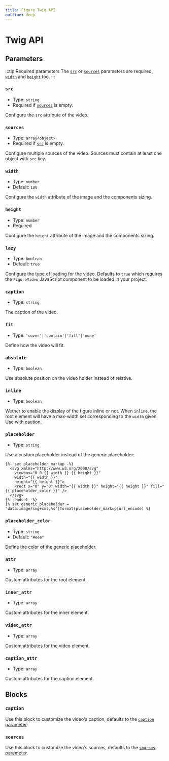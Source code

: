 ```yaml
---
title: Figure Twig API
outline: deep
---
```


# Twig API

## Parameters

:::tip Required parameters
The [`src`](#src) or [`sources`](#sources) parameters are required, [`width`](#width) and [`height`](#height) too.
:::

### `src`

- Type: `string`
- Required if [`sources`](#sources) is empty.

Configure the `src` attribute of the video.

### `sources`

- Type: `array<object>`
- Required if [`src`](#src) is empty.

Configure multiple sources of the video. Sources must contain at least one object with `src` key.

### `width`

- Type: `number`
- Default: `100`

Configure the `width` attribute of the image and the components sizing.

### `height`

- Type: `number`
- Required

Configure the `height` attribute of the image and the components sizing.

### `lazy`

- Type: `boolean`
- Default: `true`

Configure the type of loading for the video. Defaults to `true` which requires the `FigureVideo` JavaScript component to be loaded in your project.

### `caption`

- Type: `string`

The caption of the video.

### `fit`

- Type: `'cover'|'contain'|'fill'|'none'`

Define how the video will fit.

### `absolute`

- Type: `boolean`

Use absolute position on the video holder instead of relative.

### `inline`

- Type: `boolean`

Wether to enable the display of the figure inline or not. When `inline`, the root element will have a max-width set corresponding to the `width` given. Use with caution.

### `placeholder`

- Type: `string`

Use a custom placeholder instead of the generic placeholder:
```twig
{%- set placeholder_markup -%}
  <svg xmlns="http://www.w3.org/2000/svg"
    viewbox="0 0 {{ width }} {{ height }}"
    width="{{ width }}"
    height="{{ height }}">
    <rect x="0" y="0" width="{{ width }}" height="{{ height }}" fill="{{ placeholder_color }}" />
  </svg>
{%- endset -%}
{% set generic_placeholder = 'data:image/svg+xml,%s'|format(placeholder_markup|url_encode) %}
```

### `placeholder_color`

- Type: `string`
- Default: `"#eee"`

Define the color of the generic placeholder.

### `attr`

- Type: `array`

Custom attributes for the root element.

### `inner_attr`

- Type: `array`

Custom attributes for the inner element.

### `video_attr`

- Type: `array`

Custom attributes for the video element.

### `caption_attr`

- Type: `array`

Custom attributes for the caption element.

## Blocks

### `caption`

Use this block to customize the video's caption, defaults to the [`caption` parameter](#caption).

### `sources`

Use this block to customize the video's sources, defaults to the [`sources` parameter](#sources).
